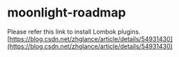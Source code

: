 # moonlight-roadmap


Please refer this link to install Lombok plugins. [https://blog.csdn.net/zhglance/article/details/54931430](https://blog.csdn.net/zhglance/article/details/54931430)

